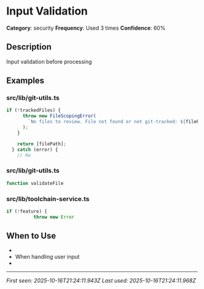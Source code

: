 # Input Validation

**Category**: security
**Frequency**: Used 3 times
**Confidence**: 60%

## Description
Input validation before processing

## Examples

### src/lib/git-utils.ts
```typescript
if (!trackedFiles) {
      throw new FileScopingError(
        `No files to review. File not found or not git-tracked: ${filePath}`
      );
    }

    return [filePath];
  } catch (error) {
    // Re
```


### src/lib/git-utils.ts
```typescript
function validateFile
```


### src/lib/toolchain-service.ts
```typescript
if (!feature) {
          throw new Error
```


## When to Use
- 
- When handling user input
- 

---
*First seen: 2025-10-16T21:24:11.943Z*
*Last used: 2025-10-16T21:24:11.968Z*
